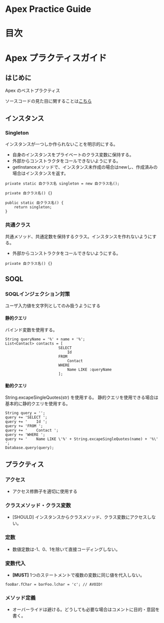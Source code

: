 # Apex Practice Guide
# 目次

# Apex プラクティスガイド

## はじめに
Apex のベストプラクティス

ソースコードの見た目に関することは[こちら](apex_style.md)

## インスタンス
### Singleton
インスタンスが一つしか作られないことを明示的にする。
- 自身のインスタンスをプライベートのクラス変数に保持する。
- 外部からコンストラクタをコールできないようにする。
- getInstanceメソッドで、インスタンス未作成の場合はnewし、作成済みの場合はインスタンスを返す。

```
private static 自クラス名 singleton = new 自クラス名();

private 自クラス名() {}

public static 自クラス名() {
    return singleton;
}
```

### 共通クラス
共通メソッド、共通定数を保持するクラス。インスタンスを作れないようにする。
- 外部からコンストラクタをコールできないようにする。

```
private 自クラス名() {}
```

## SOQL
### SOQLインジェクション対策
ユーザ入力値を文字列としてのみ扱うようにする
#### 静的クエリ
バインド変数を使用する。

```
String queryName = '%' + name + '%';
List<Contact> contacts = [
                        SELECT
                            Id
                        FROM
                            Contact
                        WHERE
                            Name LIKE :queryName
                        ];
```

#### 動的クエリ
String.excapeSingleQuotes(str) を使用する。
静的クエリを使用できる場合は基本的に静的クエリを使用する。

```
String query = '';
query += 'SELECT ';
query += '    Id ';
query += 'FROM ';
query += '    Contact ';
query += 'WHERE ';
query += '    Name LIKE \'%' + String.excapeSingleQuotes(name) + '%\' ';
Database.query(query);
```

## プラクティス
### アクセス
- アクセス修飾子を適切に使用する
### クラスメソッド・クラス変数
- [SHOULD] インスタンスからクラスメソッド、クラス変数にアクセスしない。
### 定数
- 数値定数は-1、0、1を除いて直接コーディングしない。
### 変数代入
- **[MUST]** 1つのステートメントで複数の変数に同じ値を代入しない。
```
fooBar.fChar = barFoo.lchar = 'c'; // AVOID!
```
### メソッド定義
- オーバーライドは避ける。どうしても必要な場合はコメントに目的・意図を書く。

